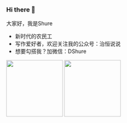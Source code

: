 ### Hi there 👋

<!--
**dddreams/dddreams** is a ✨ _special_ ✨ repository because its `README.md` (this file) appears on your GitHub profile.

Here are some ideas to get you started:

- 🔭 I’m currently working on ...
- 🌱 I’m currently learning ...
- 👯 I’m looking to collaborate on ...
- 🤔 I’m looking for help with ...
- 💬 Ask me about ...
- 📫 How to reach me: ...
- 😄 Pronouns: ...
- ⚡ Fun fact: ...
-->
大家好，我是Shure
- 新时代的农民工
- 写作爱好者，欢迎关注我的公众号：治恒说说
- 想要勾搭我？加微信：DShure

<img src="https://i.loli.net/2021/09/24/phyFgHGcXQz4vfs.jpg" style="width:150px;" />
<img src="https://i.loli.net/2021/01/26/fuv35srW68xAnID.jpg" style="width:150px;" />
